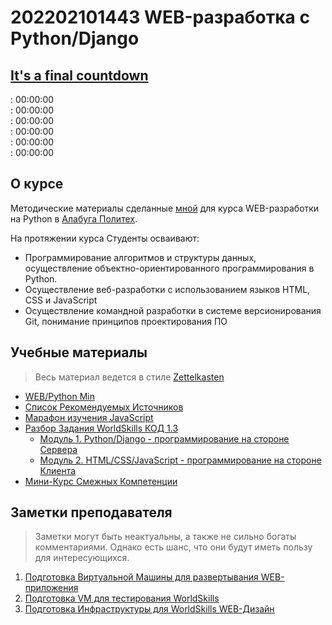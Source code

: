 # 202202101443 WEB-разработка с Python/Django

<section class="countdown-timer text-center">
    <h2><a href="https://www.youtube.com/watch?v=9jK-NcRmVcw">It's a final countdown</a></h2>
    <div class="feb-countdown">
        <span></span>:
        <time>00:00:00</time>
    </div>
    <div class="march-ws-countdown">
        <span></span>:
        <time >00:00:00</time>
    </div>
    <div class="march-countdown">
        <span></span>:
       <time >00:00:00</time>
    </div>
    <div class="april-countdown">
        <span></span>:
        <time>00:00:00</time>
    </div>
    <div class="may-countdown">
        <span></span>:
        <time>00:00:00</time>
    </div>
    <div class="final-countdown">
        <span></span>:
        <time>00:00:00</time>
    </div>
</section>
<script>
const timeouts = {
    '.feb-countdown': {
        label: "Февральской Лабораторной",
        start: new Date("2022-02-24 09:00:00"),
        end: new Date("2022-03-04 23:59:59"),
    },
    '.march-ws-countdown': {
        label: "Тестового экзамена WorldSkills",
        start: new Date("2022-03-17 09:00:00"),
        end: new Date("2022-03-17 16:00:00"),
    },
    '.march-countdown': {
        label: "Мартовской Лабораторной",
        start: new Date("2022-03-17 09:00:00"),
        end: new Date("2022-03-23 23:59:59"),
    },
    '.april-countdown': {
        label: "Апрельской Лабораторной",
        start: new Date("2022-04-15 09:00:00"),
        end: new Date("2022-04-21 23:59:59"),
    },
    '.may-countdown': {
        label: "Майской Лабораторной",
        start: new Date("2022-05-16 09:00:00"),
        end: new Date("2022-05-22 23:59:59"),
    },
    '.final-countdown': {
        label: "Подготовки к WorldSkills",
        start: new Date("2021-09-01 09:00:00"),
        end: new Date("2022-05-31 23:59:59"),
    }
};

function countdownLabel(differenceMsec) {
    const days = Math.floor(differenceMsec / (24 * 3600 * 1000));
    const hours = Math.floor((differenceMsec % (24 * 3600 * 1000) / (3600 * 1000)) )
    const minutes = Math.floor((differenceMsec % (3600 * 1000) / (60 * 1000)) )
    const seconds = Math.floor((differenceMsec % (60 * 1000) / (1000)) )
    return `${days} ${
        String(hours).padStart(2, '0')}:${
        String(minutes).padStart(2, '0')}:${
        String(seconds).padStart(2, '0')}`;
}

function setUpCountdownTime(el, {label, start, end}) {
    const now = new Date();
    const labelElement = el.querySelector('span');
    const timeElement = el.querySelector('time');

    if (start - now > 0) {
        labelElement.innerText = `До начала ${label} осталось`;
        timeElement.innerText = countdownLabel(start - now);
        return true;
    }
    if (end - now > 0) {
        labelElement.innerText = `До конца ${label} осталось`;
        timeElement.innerText = countdownLabel(end - now);
        return true;
    }
    el.style.display = "none";
    return false;
}

const COLOR_CLASSES = [
    "h1 text-danger",
    "h2 text-warning",
    "h3 text-success",
    "h4 text-info",
    "h5 text-secondary",
    "h6 text-primary",
]

function setUpTimes() {
    let i = 0;
    for (let countdownClass in timeouts) {
        const el = document.querySelector(countdownClass);
        if(setUpCountdownTime(el, timeouts[countdownClass])) {
            el.classList.add(...(COLOR_CLASSES[i++].split(" ")));
        }
    }
}
setUpTimes();
setInterval(setUpTimes, 1000);
</script>

## О курсе

Методические материалы сделанные [мной](https://gramend.ru/cv/) для курса
WEB-разработки на Python в [Алабуга Политех](https://alabuga-polytech.ru/).

На протяжении курса Студенты осваивают:

- Программирование алгоритмов и структуры данных, осуществление объектно-ориентированного программирования в Python.
- Осуществление веб-разработки с использованием языков HTML,  CSS и JavaScript
- Осуществление командной разработки в системе версионирования Git, понимание принципов проектирования ПО

## Учебные материалы

> Весь материал ведется в стиле [Zettelkasten](https://habr.com/ru/post/508672/)

- [WEB/Python Min](202203031055-web-min.md)
- [Список Рекомендуемых Источников](202202101556-literature.md)
- [Марафон изучения JavaScript](202202101630-javascript-marathon.md)
- [Разбор Задания WorldSkills КОД 1.3](202202150933-WS-preparing.md)
    - [Модуль 1. Python/Django - программирование на стороне Сервера](202202160950-Module-1-WS.md)
    - [Модуль 2. HTML/CSS/JavaScript - программирование на стороне Клиента](202202150946-WS-module-2.md)
- [Мини-Курс Смежных Компетенции](202202160954-sk.md)

## Заметки преподавателя

> Заметки могут быть неактуальны, а также не сильно богаты комментариями. Однако есть шанс, что они будут иметь пользу для интересующихся.

1. [Подготовка Виртуальной Машины для развертывания WEB-приложения](202202161147-deploy-preparing.md)
2. [Подготовка VM для тестирования WorldSkills](202202161406-WS-for-VM.md)
3. [Подготовка Инфраструктуры для WorldSkills WEB-Дизайн](202203110735-WS-infrastructure.md)